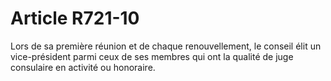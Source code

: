 # Article R721-10

Lors de sa première réunion et de chaque renouvellement, le conseil élit un vice-président parmi ceux de ses membres qui ont la qualité de juge consulaire en activité ou honoraire.
